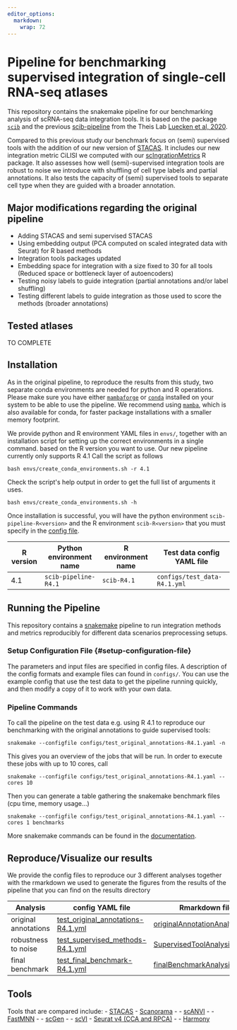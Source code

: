 ```yaml
---
editor_options: 
  markdown: 
    wrap: 72
---
```


# Pipeline for benchmarking supervised integration of single-cell RNA-seq atlases

This repository contains the snakemake pipeline for our benchmarking
analysis of scRNA-seq data integration tools. It is based on the package
[`scib`](https://github.com/theislab/scib.git) and the previous
[scib-pipeline](https://github.com/theislab/scib-pipeline) from the
Theis Lab [Luecken et al,
2020](https://doi.org/10.1038/s41592-021-01336-8).

Compared to this previous study our benchmark focus on (semi) supervised
tools with the addition of our new version of
[STACAS](https://github.com/carmonalab/STACAS). It includes our new
integration metric CiLISI we computed with our
[scIngrationMetrics](https://github.com/carmonalab/scIntegrationMetrics)
R package. It also assesses how well (semi)-supervised integration tools
are robust to noise we introduce with shuffling of cell type labels and
partial annotations. It also tests the capacity of (semi) supervised
tools to separate cell type when they are guided with a broader
annotation.

## Major modifications regarding the original pipeline

-   Adding STACAS and semi supervised STACAS
-   Using embedding output (PCA computed on scaled integrated data with Seurat) for R based methods
-   Integration tools packages updated
-   Embedding space for integration with a size fixed to 30 for all tools (Reduced space or bottleneck layer of autoencoders)
-   Testing noisy labels to guide integration (partial annotations and/or label shuffling)
-   Testing different labels to guide integration as those used to score the methods (broader annotations)

## Tested atlases

TO COMPLETE

## Installation

As in the original pipeline, to reproduce the results from this study,
two separate conda environments are needed for python and R operations.
Please make sure you have either
[`mambaforge`](https://github.com/conda-forge/miniforge) or
[`conda`](https://conda.io/projects/conda) installed on your system to
be able to use the pipeline. We recommend using
[`mamba`](https://mamba.readthedocs.io), which is also available for
conda, for faster package installations with a smaller memory footprint.

We provide python and R environment YAML files in `envs/`, together with
an installation script for setting up the correct environments in a
single command. based on the R version you want to use. Our new pipeline
currently only supports R 4.1 Call the script as follows

``` shell
bash envs/create_conda_environments.sh -r 4.1
```

Check the script's help output in order to get the full list of
arguments it uses.

``` shell
bash envs/create_conda_environments.sh -h 
```

Once installation is successful, you will have the python environment
`scib-pipeline-R<version>` and the R environment `scib-R<version>` that
you must specify in the [config file](#setup-configuration-file).

| R version | Python environment name | R environment name | Test data config YAML file   |
|------------------|------------------|------------------|-------------------|
| 4.1       | `scib-pipeline-R4.1`    | `scib-R4.1`        | `configs/test_data-R4.1.yml` |

## Running the Pipeline

This repository contains a
[snakemake](https://snakemake.readthedocs.io/en/stable/) pipeline to run
integration methods and metrics reproducibly for different data
scenarios preprocessing setups.

### Setup Configuration File {#setup-configuration-file}

The parameters and input files are specified in config files. A
description of the config formats and example files can found in
`configs/`. You can use the example config that use the test data to get
the pipeline running quickly, and then modify a copy of it to work with
your own data.

### Pipeline Commands

To call the pipeline on the test data e.g. using R 4.1 to reproduce our
benchmarking with the original annotations to guide supervised tools:

``` shell
snakemake --configfile configs/test_original_annotations-R4.1.yaml -n
```

This gives you an overview of the jobs that will be run. In order to
execute these jobs with up to 10 cores, call

``` shell
snakemake --configfile configs/test_original_annotations-R4.1.yaml --cores 10
```

Then you can generate a table gathering the snakemake benchmark files
(cpu time, memory usage...)

``` shell
snakemake --configfile configs/test_original_annotations-R4.1.yaml --cores 1 benchmarks
```

More snakemake commands can be found in the
[documentation](snakemake.readthedocs.io/).

## Reproduce/Visualize our results

We provide the config files to reproduce our 3 different analyses
together with the rmarkdown we used to generate the figures from the
results of the pipeline that you can find on the results directory

| Analysis             | config YAML file                                                                 | Rmarkdown file                                                                                   |
|------------------|-------------------------|-----------------------------|
| original annotations | [test_original_annotations-R4.1.yml](configs/test_original_annotations-R4.1.yml) | [originalAnnotationAnalysis.Rmd](./results/original_annotations/originalAnnotationsAnalysis.Rmd) |
| robustness to noise  | [test_supervised_methods-R4.1.yml](configs/test_supervised_methods-R4.1.yml)     | [SupervisedToolAnalysis.Rmd](results/supervised_tools_analysis/SupervisedToolAnalysis.Rmd)       |
| final benchmark      | [test_final_benchmark-R4.1.yml](configs/test_final_benchmark-R4.1.yml)           | [finalBenchmarkAnalysis.Rmd](results/final_benchmark/finalBenchmarkAnalysis.Rmd)                 |



## Tools

Tools that are compared include: -
[STACAS](https://github.com/carmonalab/STACAS) -
[Scanorama](https://github.com/brianhie/scanorama) - -
[scANVI](https://github.com/chenlingantelope/HarmonizationSCANVI) - -
[FastMNN](https://bioconductor.org/packages/batchelor/) - -
[scGen](https://github.com/theislab/scgen) - -
[scVI](https://github.com/YosefLab/scVI) - [Seurat v4 (CCA and
RPCA)](https://github.com/satijalab/seurat) - -
[Harmony](https://github.com/immunogenomics/harmony)
